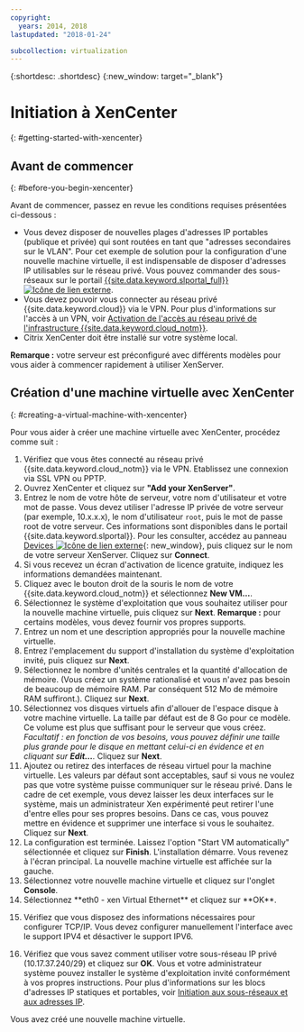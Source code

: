 ```yaml
---
copyright:
  years: 2014, 2018
lastupdated: "2018-01-24"

subcollection: virtualization
---
```


{:shortdesc: .shortdesc}
{:new_window: target="_blank"}

# Initiation à XenCenter
{: #getting-started-with-xencenter}

## Avant de commencer
{: #before-you-begin-xencenter}

Avant de commencer, passez en revue les conditions requises présentées ci-dessous :

- Vous devez disposer de nouvelles plages d'adresses IP portables (publique et privée) qui sont routées en tant que "adresses secondaires sur le VLAN". Pour cet exemple de solution pour la configuration d'une nouvelle machine virtuelle, il est indispensable de disposer d'adresses IP utilisables sur le réseau privé. Vous pouvez commander des sous-réseaux sur le portail [{{site.data.keyword.slportal_full}} ![Icône de lien externe](../../icons/launch-glyph.svg "Icône de lien externe")](https://control.softlayer.com/network/subnets/order).
- Vous devez pouvoir vous connecter au réseau privé {{site.data.keyword.cloud}} via le VPN. Pour plus d'informations sur l'accès à un VPN, voir [Activation de l'accès au réseau privé de l'infrastructure {{site.data.keyword.cloud_notm}}](/docs/customer-portal?topic=customer-portal-getting-started#enable-private-network).
- Citrix XenCenter doit être installé sur votre système local. <!-- . https://downloads.service.softlayer.com/citrix/xen/-->

**Remarque :** votre serveur est préconfiguré avec différents modèles pour vous aider à commencer rapidement à utiliser XenServer. 

## Création d'une machine virtuelle avec XenCenter
{: #creating-a-virtual-machine-with-xencenter}

Pour vous aider à créer une machine virtuelle avec XenCenter, procédez comme suit :

1. Vérifiez que vous êtes connecté au réseau privé {{site.data.keyword.cloud_notm}} via le VPN. Etablissez une connexion via SSL VPN ou PPTP.
2. Ouvrez XenCenter et cliquez sur **"Add your XenServer"**.
3. Entrez le nom de votre hôte de serveur, votre nom d'utilisateur et votre mot de passe. Vous devez utiliser l'adresse IP privée de votre serveur (par exemple, 10.x.x.x), le nom d'utilisateur `root`, puis le mot de passe root de votre serveur. Ces informations sont disponibles dans le portail {{site.data.keyword.slportal}}. Pour les consulter, accédez au panneau [Devices ![Icône de lien externe](../../icons/launch-glyph.svg "Icône de lien externe")](https://control.softlayer.com/devices){: new_window}, puis cliquez sur le nom de votre serveur XenServer. Cliquez sur **Connect**.
4. Si vous recevez un écran d'activation de licence gratuite, indiquez les informations demandées maintenant. 
5. Cliquez avec le bouton droit de la souris le nom de votre {{site.data.keyword.cloud_notm}} et sélectionnez **New VM...**.<!--You can now create your first Virtual Machine. Create a CentOS virtual machine with a disk of 10 GB and have both Public and Private Networks functioning-->
6. Sélectionnez le système d'exploitation que vous souhaitez utiliser pour la nouvelle machine virtuelle, puis cliquez sur **Next**. **Remarque :** pour certains modèles, vous devez fournir vos propres supports.<!--Because you are using CentOS, you can use {{site.data.keyword.BluSoftlayer_notm}} private mirrors for CentOS to get our installation going.Select a version of CentOS and then click **Next**.-->
7. Entrez un nom et une description appropriés pour la nouvelle machine virtuelle. 
8. Entrez l'emplacement du support d'installation du système d'exploitation invité, puis cliquez sur **Next**.<!-- In the example, {{site.data.keyword.BluSoftlayer_notm}} a CentOS mirror is used as installation media. Provide the Install URL of: https://mirrors.service.softlayer.com/centos/5/os/x86_64 and click **Next**.
  *A trailing ‘/’ at the end of the URL can sometimes break the installation.*
  *This mirror is available only on the {{site.data.keyword.BluSoftlayer_notm}} Private Network. The full mirror's contents are  available here: https://mirrors.service.softlayer.com/.-->
9. Sélectionnez le nombre d'unités centrales et la quantité d'allocation de mémoire. (Vous créez un système rationalisé et vous n'avez pas besoin de beaucoup de mémoire RAM. Par conséquent 512 Mo de mémoire RAM suffiront.). Cliquez sur **Next**. 
10. Sélectionnez vos disques virtuels afin d'allouer de l'espace disque à votre machine virtuelle.<!--Remember that this is like adding hard disks, it is not like partitioning your system. Partitioning is done during the installation of the OS.--> La taille par défaut est de 8 Go pour ce modèle. Ce volume est plus que suffisant pour le serveur que vous créez. *Facultatif : en fonction de vos besoins, vous pouvez définir une taille plus grande pour le disque en mettant celui-ci en évidence et en cliquant sur **Edit...**.* Cliquez sur **Next**. 
11. Ajoutez ou retirez des interfaces de réseau virtuel pour la machine virtuelle. Les valeurs par défaut sont acceptables, sauf si vous ne voulez pas que votre système puisse communiquer sur le réseau privé. Dans le cadre de cet exemple, vous devez laisser les deux interfaces sur le système, mais un administrateur Xen expérimenté peut retirer l'une d'entre elles pour ses propres besoins. Dans ce cas, vous pouvez mettre en évidence et supprimer une interface si vous le souhaitez. Cliquez sur **Next**. 
12. La configuration est terminée. Laissez l'option "Start VM automatically" sélectionnée et cliquez sur **Finish**. L'installation démarre. Vous revenez à l'écran principal. La nouvelle machine virtuelle est affichée sur la gauche.
13. Sélectionnez votre nouvelle machine virtuelle et cliquez sur l'onglet **Console**.<!--You can now see that your system is booted into the CentOS installer awaiting your input.-->
14. <!--All of the parameters of a CentOS installation are outside of the scope of this article and will need to be customized by your System Administrator, but this article will provide some specific pieces of information that you need to complete the installation. Select your language to get started. The CentOS installer will then ask you for assistance in configuring the Networking Devices in the system.--> Sélectionnez **eth0 - xen Virtual Ethernet** et cliquez sur **OK**.
  <!--![14](images/14.png)-->
15. <!--In the pre-requisite notes, we made sure that we already had a set of Portable IP Addresses routed as "Secondary on VLAN" ready for this installation.--> Vérifiez que vous disposez des informations nécessaires pour configurer TCP/IP. Vous devez configurer manuellement l'interface avec le support IPV4 et désactiver le support IPV6. 
  <!--[15](images/15.png)-->
16. Vérifiez que vous savez comment utiliser votre sous-réseau IP privé (10.17.37.240/29) et cliquez sur **OK**<!-- to go to the CentOS installer-->. Vous et votre administrateur système pouvez installer le système d'exploitation invité conformément à vos propres instructions. Pour plus d'informations sur les blocs d'adresses IP statiques et portables, voir [Initiation aux sous-réseaux et aux adresses IP](/docs/infrastructure/subnets?topic=subnets-getting-started-subnets-ips#getting-started-subnets-ips).

Vous avez créé une nouvelle machine virtuelle.
